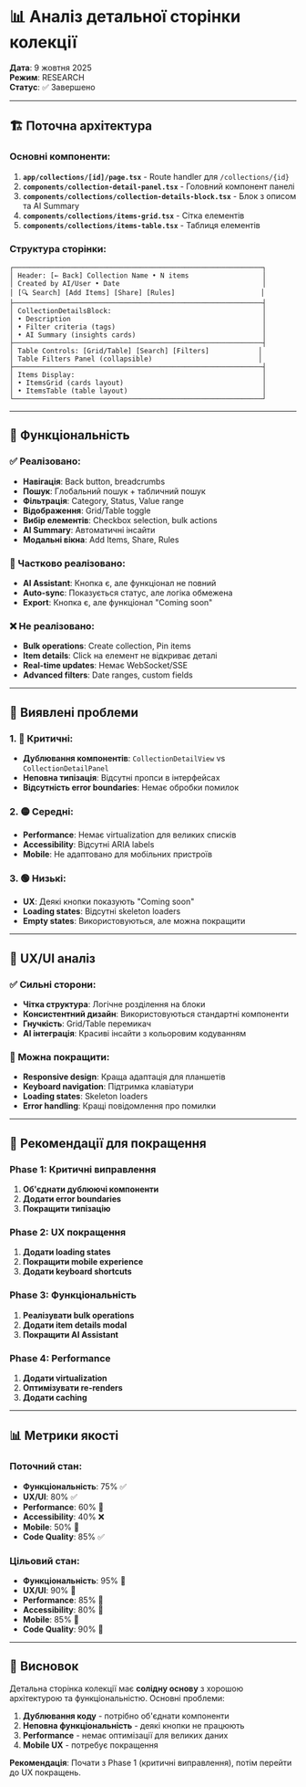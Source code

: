 # 📊 Аналіз детальної сторінки колекції

**Дата**: 9 жовтня 2025  
**Режим**: RESEARCH  
**Статус**: ✅ Завершено

---

## 🏗️ Поточна архітектура

### Основні компоненти:
1. **`app/collections/[id]/page.tsx`** - Route handler для `/collections/{id}`
2. **`components/collection-detail-panel.tsx`** - Головний компонент панелі
3. **`components/collections/collection-details-block.tsx`** - Блок з описом та AI Summary
4. **`components/collections/items-grid.tsx`** - Сітка елементів
5. **`components/collections/items-table.tsx`** - Таблиця елементів

### Структура сторінки:
```
┌─────────────────────────────────────────────────────────────┐
│ Header: [← Back] Collection Name • N items                  │
│ Created by AI/User • Date                                   │
│ [🔍 Search] [Add Items] [Share] [Rules]                     │
├─────────────────────────────────────────────────────────────┤
│ CollectionDetailsBlock:                                     │
│ • Description                                               │
│ • Filter criteria (tags)                                    │
│ • AI Summary (insights cards)                               │
├─────────────────────────────────────────────────────────────┤
│ Table Controls: [Grid/Table] [Search] [Filters]            │
│ Table Filters Panel (collapsible)                          │
├─────────────────────────────────────────────────────────────┤
│ Items Display:                                              │
│ • ItemsGrid (cards layout)                                  │
│ • ItemsTable (table layout)                                 │
└─────────────────────────────────────────────────────────────┘
```

---

## 🎯 Функціональність

### ✅ Реалізовано:
- **Навігація**: Back button, breadcrumbs
- **Пошук**: Глобальний пошук + табличний пошук
- **Фільтрація**: Category, Status, Value range
- **Відображення**: Grid/Table toggle
- **Вибір елементів**: Checkbox selection, bulk actions
- **AI Summary**: Автоматичні інсайти
- **Модальні вікна**: Add Items, Share, Rules

### 🔄 Частково реалізовано:
- **AI Assistant**: Кнопка є, але функціонал не повний
- **Auto-sync**: Показується статус, але логіка обмежена
- **Export**: Кнопка є, але функціонал "Coming soon"

### ❌ Не реалізовано:
- **Bulk operations**: Create collection, Pin items
- **Item details**: Click на елемент не відкриває деталі
- **Real-time updates**: Немає WebSocket/SSE
- **Advanced filters**: Date ranges, custom fields

---

## 🐛 Виявлені проблеми

### 1. 🔴 Критичні:
- **Дублювання компонентів**: `CollectionDetailView` vs `CollectionDetailPanel`
- **Неповна типізація**: Відсутні пропси в інтерфейсах
- **Відсутність error boundaries**: Немає обробки помилок

### 2. 🟡 Середні:
- **Performance**: Немає virtualization для великих списків
- **Accessibility**: Відсутні ARIA labels
- **Mobile**: Не адаптовано для мобільних пристроїв

### 3. 🟢 Низькі:
- **UX**: Деякі кнопки показують "Coming soon"
- **Loading states**: Відсутні skeleton loaders
- **Empty states**: Використовуються, але можна покращити

---

## 📱 UX/UI аналіз

### ✅ Сильні сторони:
- **Чітка структура**: Логічне розділення на блоки
- **Консистентний дизайн**: Використовуються стандартні компоненти
- **Гнучкість**: Grid/Table перемикач
- **AI інтеграція**: Красиві інсайти з кольоровим кодуванням

### 🔄 Можна покращити:
- **Responsive design**: Краща адаптація для планшетів
- **Keyboard navigation**: Підтримка клавіатури
- **Loading states**: Skeleton loaders
- **Error handling**: Кращі повідомлення про помилки

---

## 🚀 Рекомендації для покращення

### Phase 1: Критичні виправлення
1. **Об'єднати дублюючі компоненти**
2. **Додати error boundaries**
3. **Покращити типізацію**

### Phase 2: UX покращення
1. **Додати loading states**
2. **Покращити mobile experience**
3. **Додати keyboard shortcuts**

### Phase 3: Функціональність
1. **Реалізувати bulk operations**
2. **Додати item details modal**
3. **Покращити AI Assistant**

### Phase 4: Performance
1. **Додати virtualization**
2. **Оптимізувати re-renders**
3. **Додати caching**

---

## 📊 Метрики якості

### Поточний стан:
- **Функціональність**: 75% ✅
- **UX/UI**: 80% ✅
- **Performance**: 60% 🔄
- **Accessibility**: 40% ❌
- **Mobile**: 50% 🔄
- **Code Quality**: 85% ✅

### Цільовий стан:
- **Функціональність**: 95% 🎯
- **UX/UI**: 90% 🎯
- **Performance**: 85% 🎯
- **Accessibility**: 80% 🎯
- **Mobile**: 85% 🎯
- **Code Quality**: 90% 🎯

---

## 🎯 Висновок

Детальна сторінка колекції має **солідну основу** з хорошою архітектурою та функціональністю. Основні проблеми:

1. **Дублювання коду** - потрібно об'єднати компоненти
2. **Неповна функціональність** - деякі кнопки не працюють
3. **Performance** - немає оптимізації для великих даних
4. **Mobile UX** - потребує покращення

**Рекомендація**: Почати з Phase 1 (критичні виправлення), потім перейти до UX покращень.

